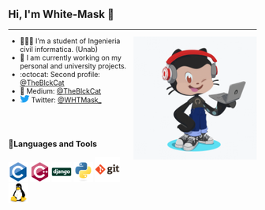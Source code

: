 ## Hi, I'm White-Mask 👋
---
<img align ="right" src="img/white_mask_octocat.gif" width="250">

- 👨🏽‍💻  I’m a student of Ingenieria civil informatica. (Unab)
- 🔭 I am currently working on my personal and university projects.
- :octocat: Second profile: [@TheBlckCat](https://github.com/theblckcat)
- 📰 Medium: [@TheBlckCat](https://medium.com/@TheBlckCat)
- <img src="img/twitter-original.svg" width="19"> Twitter: [@WHTMask_](https://twitter.com/WHTMask_)

<br>
<br>

### 🧰Languages and Tools
<p align="left">
<!-- C -->
<img src="img/c-original.svg" width="40">
<!-- C++ -->
<img src="img/cplusplus-original.svg" width="40">
<!-- Django -->
<img src="img/django-original.svg" width="40">
<!-- Python -->
<img src="img/python-original.svg" width="40">
<!-- Git -->
<img src="img/git-original-wordmark.svg" width="50">
<!-- Linux -->
<img src="img/linux-original.svg" width="40">
</p>


<!--
# web icons https://devicon.dev/
**White-Mask/White-Mask** is a ✨ _special_ ✨ repository because its `README.md` (this file) appears on your GitHub profile.

Here are some ideas to get you started:

- 🔭 I’m currently working on ...
- 🌱 I’m currently learning ...
- 👯 I’m looking to collaborate on ...
- 🤔 I’m looking for help with ...
- 💬 Ask me about ...
- 📫 How to reach me: ...
- 😄 Pronouns: ...
- ⚡ Fun fact: ...
-->
